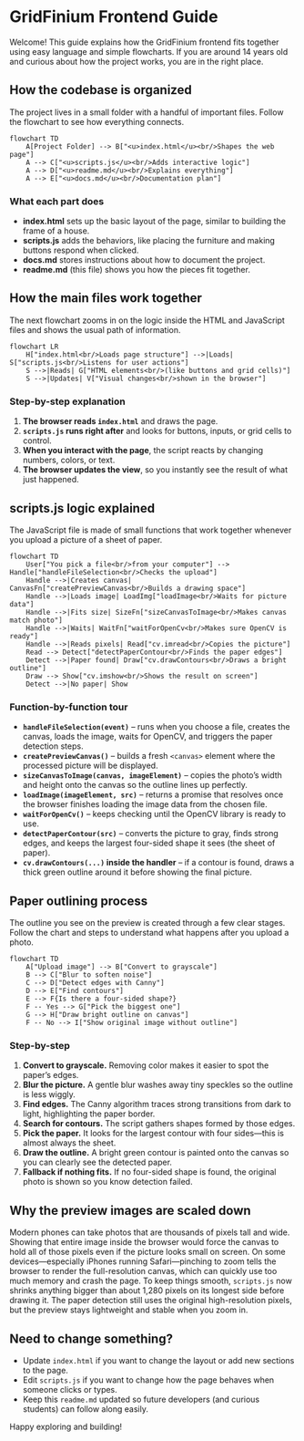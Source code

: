 # GridFinium Frontend Guide

Welcome! This guide explains how the GridFinium frontend fits together using easy language and simple flowcharts. If you are around 14 years old and curious about how the project works, you are in the right place.

## How the codebase is organized
The project lives in a small folder with a handful of important files. Follow the flowchart to see how everything connects.

```mermaid
flowchart TD
    A[Project Folder] --> B["<u>index.html</u><br/>Shapes the web page"]
    A --> C["<u>scripts.js</u><br/>Adds interactive logic"]
    A --> D["<u>readme.md</u><br/>Explains everything"]
    A --> E["<u>docs.md</u><br/>Documentation plan"]

```

### What each part does
- **index.html** sets up the basic layout of the page, similar to building the frame of a house.
- **scripts.js** adds the behaviors, like placing the furniture and making buttons respond when clicked.
- **docs.md** stores instructions about how to document the project.
- **readme.md** (this file) shows you how the pieces fit together.

## How the main files work together
The next flowchart zooms in on the logic inside the HTML and JavaScript files and shows the usual path of information.

```mermaid
flowchart LR
    H["index.html<br/>Loads page structure"] -->|Loads| S["scripts.js<br/>Listens for user actions"]
    S -->|Reads| G["HTML elements<br/>(like buttons and grid cells)"]
    S -->|Updates| V["Visual changes<br/>shown in the browser"]
```

### Step-by-step explanation
1. **The browser reads `index.html`** and draws the page.
2. **`scripts.js` runs right after** and looks for buttons, inputs, or grid cells to control.
3. **When you interact with the page**, the script reacts by changing numbers, colors, or text.
4. **The browser updates the view**, so you instantly see the result of what just happened.

## scripts.js logic explained
The JavaScript file is made of small functions that work together whenever you upload a picture of a sheet of paper.

```mermaid
flowchart TD
    User["You pick a file<br/>from your computer"] --> Handle["handleFileSelection<br/>Checks the upload"]
    Handle -->|Creates canvas| CanvasFn["createPreviewCanvas<br/>Builds a drawing space"]
    Handle -->|Loads image| LoadImg["loadImage<br/>Waits for picture data"]
    Handle -->|Fits size| SizeFn["sizeCanvasToImage<br/>Makes canvas match photo"]
    Handle -->|Waits| WaitFn["waitForOpenCv<br/>Makes sure OpenCV is ready"]
    Handle -->|Reads pixels| Read["cv.imread<br/>Copies the picture"]
    Read --> Detect["detectPaperContour<br/>Finds the paper edges"]
    Detect -->|Paper found| Draw["cv.drawContours<br/>Draws a bright outline"]
    Draw --> Show["cv.imshow<br/>Shows the result on screen"]
    Detect -->|No paper| Show
```

### Function-by-function tour
- **`handleFileSelection(event)`** – runs when you choose a file, creates the canvas, loads the image, waits for OpenCV, and triggers the paper detection steps.
- **`createPreviewCanvas()`** – builds a fresh `<canvas>` element where the processed picture will be displayed.
- **`sizeCanvasToImage(canvas, imageElement)`** – copies the photo’s width and height onto the canvas so the outline lines up perfectly.
- **`loadImage(imageElement, src)`** – returns a promise that resolves once the browser finishes loading the image data from the chosen file.
- **`waitForOpenCv()`** – keeps checking until the OpenCV library is ready to use.
- **`detectPaperContour(src)`** – converts the picture to gray, finds strong edges, and keeps the largest four-sided shape it sees (the sheet of paper).
- **`cv.drawContours(...)` inside the handler** – if a contour is found, draws a thick green outline around it before showing the final picture.

## Paper outlining process
The outline you see on the preview is created through a few clear stages. Follow the chart and steps to understand what happens after you upload a photo.

```mermaid
flowchart TD
    A["Upload image"] --> B["Convert to grayscale"]
    B --> C["Blur to soften noise"]
    C --> D["Detect edges with Canny"]
    D --> E["Find contours"]
    E --> F{Is there a four-sided shape?}
    F -- Yes --> G["Pick the biggest one"]
    G --> H["Draw bright outline on canvas"]
    F -- No --> I["Show original image without outline"]
```

### Step-by-step
1. **Convert to grayscale.** Removing color makes it easier to spot the paper’s edges.
2. **Blur the picture.** A gentle blur washes away tiny speckles so the outline is less wiggly.
3. **Find edges.** The Canny algorithm traces strong transitions from dark to light, highlighting the paper border.
4. **Search for contours.** The script gathers shapes formed by those edges.
5. **Pick the paper.** It looks for the largest contour with four sides—this is almost always the sheet.
6. **Draw the outline.** A bright green contour is painted onto the canvas so you can clearly see the detected paper.
7. **Fallback if nothing fits.** If no four-sided shape is found, the original photo is shown so you know detection failed.

## Why the preview images are scaled down
Modern phones can take photos that are thousands of pixels tall and wide. Showing that entire image inside the browser would
force the canvas to hold all of those pixels even if the picture looks small on screen. On some devices—especially iPhones
running Safari—pinching to zoom tells the browser to render the full-resolution canvas, which can quickly use too much memory
and crash the page. To keep things smooth, `scripts.js` now shrinks anything bigger than about 1,280 pixels on its longest side
before drawing it. The paper detection still uses the original high-resolution pixels, but the preview stays lightweight and
stable when you zoom in.

## Need to change something?
- Update `index.html` if you want to change the layout or add new sections to the page.
- Edit `scripts.js` if you want to change how the page behaves when someone clicks or types.
- Keep this `readme.md` updated so future developers (and curious students) can follow along easily.

Happy exploring and building!

